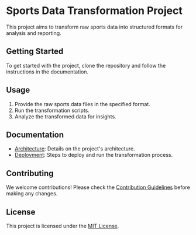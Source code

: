# Sports Data Transformation Project

This project aims to transform raw sports data into structured formats for analysis and reporting.

## Getting Started

To get started with the project, clone the repository and follow the instructions in the documentation.

## Usage

1. Provide the raw sports data files in the specified format.
2. Run the transformation scripts.
3. Analyze the transformed data for insights.

## Documentation

- [Architecture](docs/Architecture.md): Details on the project's architecture.
- [Deployment](docs/Deployment.md): Steps to deploy and run the transformation process.

## Contributing

We welcome contributions! Please check the [Contribution Guidelines](CONTRIBUTING.md) before making any changes.

## License

This project is licensed under the [MIT License](LICENSE).
